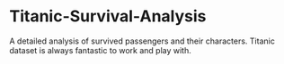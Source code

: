 # Titanic-Survival-Analysis
A detailed analysis of survived passengers and their characters. Titanic dataset is always fantastic to work and play with.
